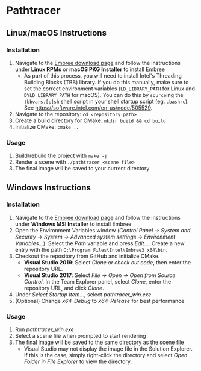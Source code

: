 # Pathtracer

## Linux/macOS Instructions

### Installation

1. Navigate to the [Embree download page](https://www.embree.org/downloads.html) and follow the instructions under **Linux RPMs** or **macOS PKG Installer** to install Embree
    - As part of this process, you will need to install Intel's Threading Building Blocks (TBB) library. If you do this manually, make sure to set the correct environment variables (`LD_LIBRARY_PATH` for Linux and `DYLD_LIBRARY_PATH` for macOS). You can do this by `source`ing the `tbbvars.[c]sh` shell script in your shell startup script (eg. `.bashrc`). See https://software.intel.com/en-us/node/505529.
2. Navigate to the repository: `cd <repository path>`
3. Create a build directory for CMake: `mkdir build && cd build`
4. Initialize CMake: `cmake ..`

### Usage

1. Build/rebuild the project with `make -j`
2. Render a scene with `./pathtracer <scene file>`
3. The final image will be saved to your current directory

## Windows Instructions

### Installation

1. Navigate to the [Embree download page](https://www.embree.org/downloads.html) and follow the instructions under **Windows MSI Installer** to install Embree
2. Open the Environment Variables window (*Control Panel -> System and Security -> System -> Advanced system settings -> Environment Variables...*). Select the *Path* variable and press *Edit...*. Create a new entry with the path `C:\Program Files\Intel\Embree3 x64\bin`.
3. Checkout the repository from GitHub and initialize CMake.
    - **Visual Studio 2019**: Select *Clone or check out code*, then enter the repository URL.
    - **Visual Studio 2017**: Select *File -> Open -> Open from Source Control*. In the Team Explorer panel, select *Clone*, enter the repository URL, and click *Clone*.
4. Under *Select Startup Item...*, select *pathtracer_win.exe*
5. (Optional) Change *x64-Debug* to *x64-Release* for best performance

### Usage

1. Run *pathtracer_win.exe*
2. Select a scene file when prompted to start rendering
3. The final image will be saved to the same directory as the scene file
    - Visual Studio may not display the image file in the Solution Explorer. If this is the case, simply right-click the directory and select *Open Folder in File Explorer* to view the directory.
